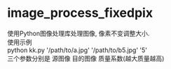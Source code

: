 # image_process_fixedpix
使用Python图像处理库处理图像, 像素不变调整大小.  
使用示例  
python kk.py '/path/to/a.jpg'  '/path/to/b5.jpg' '5'  
三个参数分别是 源图像 目的图像 质量系数(越大质量越高)
